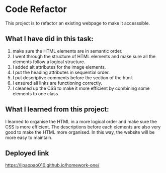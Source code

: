 # Code Refactor

This project is to refactor an existing webpage to make it accesssible.

## What I have did in this task:

1. make sure the HTML elements are in semantic order. 
2. I went through the structure of HTML elements and make sure all the elements follow a logical structure.
3. I added alt attributes for the image elements.
4. I put the heading attributes in sequential order.
5. I put descriptive comments before the section of the html.
6. I ensured all links are functioning correctly.
7. I cleaned up the CSS to make it more efficient by combining some elements to one class.

## What I learned from this project:

I learned to organise the HTML in a more logical order and make sure the CSS is more efficient. The descriptions before each elements are also very good to make the HTML more organised. In this way, the website will be more easy to maintain.

## Deployed link
 https://lipaopao010.github.io/homework-one/

